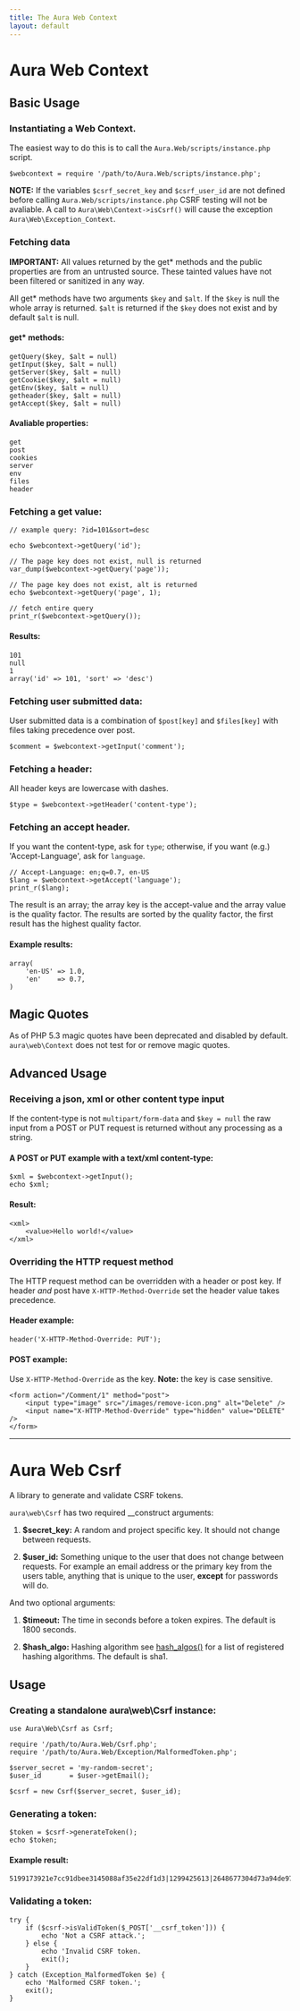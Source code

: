 ```yaml
---
title: The Aura Web Context
layout: default
---
```


Aura Web Context
==================

Basic Usage
-----------

### Instantiating a Web Context.

The easiest way to do this is to call the `Aura.Web/scripts/instance.php` script.

    $webcontext = require '/path/to/Aura.Web/scripts/instance.php';

**NOTE:** 
If the variables `$csrf_secret_key` and `$csrf_user_id` are not defined before calling `Aura.Web/scripts/instance.php` CSRF testing will not be avaliable. A call to `Aura\Web\Context->isCsrf()` will cause the exception `Aura\Web\Exception_Context`.

### Fetching data

**IMPORTANT:** 
All values returned by the get* methods and the public properties are from an untrusted source. These tainted values have not been filtered or sanitized in any way.

All get* methods have two arguments `$key` and `$alt`. If the `$key` is null the whole array is returned. `$alt` is returned if the `$key` does not exist and by default `$alt` is null.
    
#### get* methods:

    getQuery($key, $alt = null)
    getInput($key, $alt = null)
    getServer($key, $alt = null)
    getCookie($key, $alt = null)
    getEnv($key, $alt = null)
    getheader($key, $alt = null)
    getAccept($key, $alt = null)


#### Avaliable properties:

    get
    post
    cookies
    server
    env
    files
    header


### Fetching a get value:

    // example query: ?id=101&sort=desc

    echo $webcontext->getQuery('id');
    
    // The page key does not exist, null is returned
    var_dump($webcontext->getQuery('page'));

    // The page key does not exist, alt is returned
    echo $webcontext->getQuery('page', 1);

    // fetch entire query
    print_r($webcontext->getQuery());

#### Results:

    101
    null
    1
    array('id' => 101, 'sort' => 'desc')

### Fetching user submitted data:
User submitted data is a combination of `$post[key]` and `$files[key]` with files taking precedence over post.

    $comment = $webcontext->getInput('comment');

### Fetching a header:
All header keys are lowercase with dashes.

    $type = $webcontext->getHeader('content-type');

### Fetching an accept header.
If you want the content-type, ask for `type`; otherwise, if you want (e.g.) 'Accept-Language', ask for `language`.

    // Accept-Language: en;q=0.7, en-US
    $lang = $webcontext->getAccept('language');
    print_r($lang);

The result is an array; the array key is the accept-value and the array value is the quality factor. The results are sorted by the quality factor, the first result has the highest quality factor.

#### Example results:

    array(
        'en-US' => 1.0,
        'en'    => 0.7,
    )


Magic Quotes
------------
As of PHP 5.3 magic quotes have been deprecated and disabled by default. `aura\web\Context` does not test for or remove magic quotes.


Advanced Usage
--------------

### Receiving a json, xml or other content type input

If the content-type is not `multipart/form-data` and `$key = null` the raw input from a POST or PUT request is returned without any processing as a string.

#### A POST or PUT example with a text/xml content-type:

    $xml = $webcontext->getInput();
    echo $xml;

#### Result:

    <xml>
        <value>Hello world!</value>
    </xml>


### Overriding the HTTP request method
The HTTP request method can be overridden with a header or post key. If header *and* post have `X-HTTP-Method-Override` set the header value takes precedence. 

#### Header example:

    header('X-HTTP-Method-Override: PUT');

#### POST example:
Use `X-HTTP-Method-Override` as the key. **Note:** the key is case sensitive.

    <form action="/Comment/1" method="post">
        <input type="image" src="/images/remove-icon.png" alt="Delete" />
        <input name="X-HTTP-Method-Override" type="hidden" value="DELETE" />
    </form>


-----------------------------------------------

Aura Web Csrf
================
A library to generate and validate CSRF tokens.

`aura\web\Csrf` has two required __construct arguments:

  1. **$secret_key:** A random and project specific key. It should not change between requests.

  2. **$user_id:** Something unique to the user that does not change between requests. For example an email address or the primary key from the users table, anything that is unique to the user, **except** for passwords will do.

And two optional arguments:

  1. **$timeout:** The time in seconds before a token expires. The default is 1800 seconds.

  2. **$hash_algo:** Hashing algorithm see [hash_algos()](http://php.net/hash_algos) for a list of registered hashing algorithms. The default is sha1.

Usage
-----

### Creating a standalone aura\web\Csrf instance:
    
    use Aura\Web\Csrf as Csrf;
    
    require '/path/to/Aura.Web/Csrf.php';
    require '/path/to/Aura.Web/Exception/MalformedToken.php';
    
    $server_secret = 'my-random-secret';
    $user_id       = $user->getEmail();

    $csrf = new Csrf($server_secret, $user_id);
    
### Generating a token:

    $token = $csrf->generateToken();
    echo $token;

#### Example result:

    5199173921e7cc91dbee3145088af35e22df1d3|1299425613|2648677304d73a94de97218.48580521

### Validating a token:

    try {
        if ($csrf->isValidToken($_POST['__csrf_token'])) {
            echo 'Not a CSRF attack.';
        } else {
            echo 'Invalid CSRF token.
            exit();
        }
    } catch (Exception_MalformedToken $e) {
        echo 'Malformed CSRF token.';
        exit();
    }

